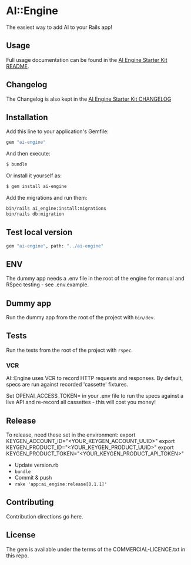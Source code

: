 # AI::Engine

The easiest way to add AI to your Rails app!

## Usage

Full usage documentation can be found in the [AI Engine Starter Kit README](https://github.com/alexrudall/ai-engine-starter-kit).

## Changelog

The Changelog is also kept in the [AI Engine Starter Kit CHANGELOG](https://github.com/alexrudall/ai-engine-starter-kit/blob/main/CHANGELOG.md)

## Installation

Add this line to your application's Gemfile:

```ruby
gem "ai-engine"
```

And then execute:

```bash
$ bundle
```

Or install it yourself as:

```bash
$ gem install ai-engine
```

Add the migrations and run them:

```bash
bin/rails ai_engine:install:migrations
bin/rails db:migration
```

## Test local version

```bash
gem "ai-engine", path: "../ai-engine"
```

## ENV

The dummy app needs a .env file in the root of the engine for manual and RSpec testing - see .env.example.

## Dummy app

Run the dummy app from the root of the project with `bin/dev`.

## Tests

Run the tests from the root of the project with `rspec`.

### VCR

AI::Engine uses VCR to record HTTP requests and responses. By default, specs are run against recorded 'cassette' fixtures.

Set OPENAI_ACCESS_TOKEN= in your .env file to run the specs against a live API and re-record all cassettes - this will cost you money!

## Release

To release, need these set in the environment:
export KEYGEN_ACCOUNT_ID="<YOUR_KEYGEN_ACCOUNT_UUID>"
export KEYGEN_PRODUCT_ID="<YOUR_KEYGEN_PRODUCT_UUID>"
export KEYGEN_PRODUCT_TOKEN="<YOUR_KEYGEN_PRODUCT_API_TOKEN>"

- Update version.rb
- `bundle`
- Commit & push
- `rake 'app:ai_engine:release[0.1.1]'`

## Contributing

Contribution directions go here.

## License

The gem is available under the terms of the COMMERCIAL-LICENCE.txt in this repo.
